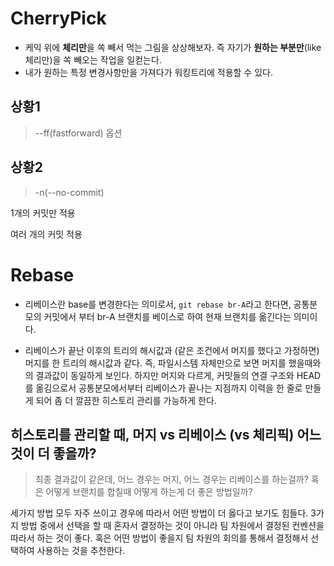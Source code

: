 # CherryPick

- 케익 위에 **체리만**을 쏙 빼서 먹는 그림을 상상해보자. 즉 자기가 **원하는 부분만**(like 체리만)을 쏙 빼오는 작업을 일컫는다.
- 내가 원하는 특정 변경사항만을 가져다가 워킹트리에 적용할 수 있다.

## 상황1

> --ff(fastforward) 옵션

## 상황2

> -n(--no-commit)

1개의 커밋만 적용

여러 개의 커밋 적용

# Rebase

- 리베이스란 base를 변경한다는 의미로서, `git rebase br-A`라고 한다면, 공통분모의 커밋에서 부터 br-A 브랜치를 베이스로 하여 현재 브랜치를 옮긴다는 의미이다.

- 리베이스가 끝난 이후의 트리의 해시값과 (같은 조건에서 머지를 했다고 가정하면) 머지를 한 트리의 해시값과 같다. 즉, 파일시스템 자체만으로 보면 머지를 했을때와의 결과값이 동일하게 보인다. 하지만 머지와 다르게, 커밋들의 연결 구조와 HEAD를 옮김으로서 공통분모에서부터 리베이스가 끝나는 지점까지 이력을 한 줄로 만들게 되어 좀 더 깔끔한 히스토리 관리를 가능하게 한다.

## 히스토리를 관리할 때, 머지 vs 리베이스 (vs 체리픽) 어느 것이 더 좋을까?

> 최종 결과값이 같은데, 어느 경우는 머지, 어느 경우는 리베이스를 하는걸까? 혹은 어떻게 브랜치를 합칠때 어떻게 하는게 더 좋은 방법일까?

세가지 방법 모두 자주 쓰이고 경우에 따라서 어떤 방법이 더 옳다고 보기도 힘들다. 3가지 방법 중에서 선택을 할 때 혼자서 결정하는 것이 아니라 팀 차원에서 결정된 컨벤션을 따라서 하는 것이 좋다. 혹은 어떤 방법이 좋을지 팀 차원의 회의를 통해서 결정해서 선택하여 사용하는 것을 추천한다.
